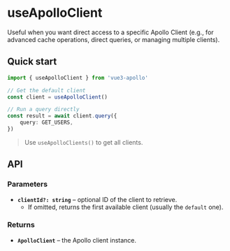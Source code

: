 # useApolloClient
Useful when you want direct access to a specific Apollo Client (e.g., for advanced cache operations, direct queries, or managing multiple clients).

## Quick start

```ts
import { useApolloClient } from 'vue3-apollo'

// Get the default client
const client = useApolloClient()

// Run a query directly
const result = await client.query({
    query: GET_USERS,
})
```
> Use `useApolloClients()` to get all clients.

## API

### Parameters
- **`clientId?: string`** – optional ID of the client to retrieve.
  - If omitted, returns the first available client (usually the `default` one).

### Returns
- **`ApolloClient`** – the Apollo client instance.